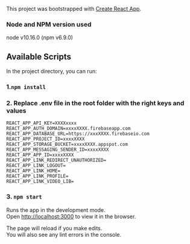 This project was bootstrapped with [Create React App](https://github.com/facebook/create-react-app).

### Node and NPM version used
node v10.16.0 (npm v6.9.0)

## Available Scripts

In the project directory, you can run:

### 1.`npm install`

### 2. Replace .env file in the root folder with the right keys and values
 ```
REACT_APP_API_KEY=XXXXxxxx
REACT_APP_AUTH_DOMAIN=xxxxXXXX.firebaseapp.com
REACT_APP_DATABASE_URL=https://xxxXXXX.firebaseio.com
REACT_APP_PROJECT_ID=xxxxXXXX
REACT_APP_STORAGE_BUCKET=xxxxXXXX.appspot.com
REACT_APP_MESSAGING_SENDER_ID=xxxxXXXX
REACT_APP_APP_ID=xxxxXXXX
REACT_APP_LINK_REDIRECT_UNAUTHORIZED=
REACT_APP_LINK_LOGOUT=
REACT_APP_LINK_HOME=
REACT_APP_LINK_PROFILE=
REACT_APP_LINK_VIDEO_LIB=
```
### 3. `npm start`

Runs the app in the development mode.<br />
Open [http://localhost:3000](http://localhost:3000) to view it in the browser.

The page will reload if you make edits.<br />
You will also see any lint errors in the console.
